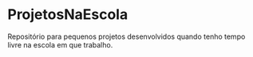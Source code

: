 # ProjetosNaEscola
Repositório para pequenos projetos desenvolvidos  quando tenho tempo livre na escola em que trabalho.
